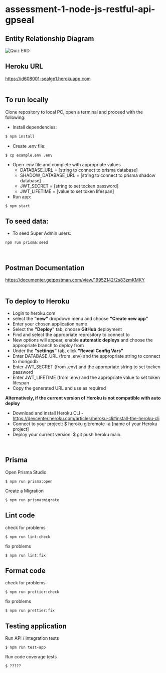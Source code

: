 # assessment-1-node-js-restful-api-gpseal


## Entity Relationship Diagram
![Quiz ERD](https://user-images.githubusercontent.com/83617997/195215055-d9146c9e-18f4-4c38-ad4b-cbbf0bfc2f7e.png)

## Heroku URL
https://id608001-sealgp1.herokuapp.com
<br><br>

## To run locally
Clone repository to local PC, 
open a terminal and proceed with the following:

- Install dependencies:
```javascript
$ npm install
```
- Create .env file: 
```
$ cp example.env .env
```
- Open .env file and complete with appropriate values
  - DATABASE_URL = [string to connect to prisma database]
  - SHADOW_DATABASE_URL = [string to connect to prisma shadow database]
  - JWT_SECRET = [string to set tocken password]
  - JWT_LIFETIME = [value to set token lifespan]
- Run app: 
```
$ npm start
```
## To seed data:
- To seed Super Admin users: 
```
npm run prisma:seed
```
<br>


## Postman Documentation

https://documenter.getpostman.com/view/19952142/2s83zmKMKY
<br><br>

## To deploy to Heroku
- Login to heroku.com
- select the **"new"** dropdown menu and choose **"Create new app"**
- Enter your chosen application name
- Select the **"Deploy"** tab, choose **GitHub** deployment
- Find and select the appropriate reprository to connect to
- New options will appear, enable **automatic deploys** and choose the appropriate branch to deploy from
- Under the **"settings"** tab, click **"Reveal Config Vars"**
- Enter DATABASE_URL (from .env) and the appropriate string to connect to mongodb
- Enter JWT_SECRET (from .env) and the appropriate string to set tocken password
- Enter JWT_LIFETIME (from .env) and the appropriate value to set token lifespan
- Copy the generated URL and use as required

**Alternatively, if the current version of Heroku is not compatible with auto deploy**
- Download and install Heroku CLI - https://devcenter.heroku.com/articles/heroku-cli#install-the-heroku-cli
- Connect to your project: $ heroku git:remote -a [name of your Heroku project]
- Deploy your current version: $ git push heroku main.
<br>

## Prisma
Open Prisma Studio
```
$ npm run prisma:open
```
Create a Migration
```
$ npm run prisma:migrate
```
## Lint code
check for problems
```
$ npm run lint:check
```
fix problems
```
$ npm run lint:fix
```

## Format code
check for problems
```
$ npm run prettier:check
```
fix problems
```
$ npm run prettier:fix
```

## Testing application
Run API / integration tests
```
$ npm run test-app
```
Run code coverage tests
```
$ ?????
```

